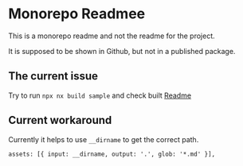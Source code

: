 # Monorepo Readmee

This is a monorepo readme and not the readme for the project.

It is supposed to be shown in Github, but not in a published package.

## The current issue

Try to run `npx nx build sample` and check built [Readme](dist/sample/README.md)

## Current workaround

Currently it helps to use `__dirname` to get the correct path.

```
assets: [{ input: __dirname, output: '.', glob: '*.md' }],
```

